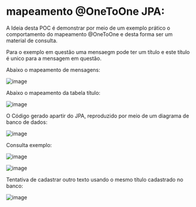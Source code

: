 # mapeamento @OneToOne JPA:

A Ideia desta POC é demonstrar por meio de um exemplo prático o comportamento do mapeamento @OneToOne e desta forma ser um material de consulta.

Para o exemplo em questão uma mensaegm pode ter um título e este título é unico para a mensagem em questão.

Abaixo o mapeamento de mensagens:

![image](https://github.com/conradocjo/poconeone/assets/29169349/0b64a53d-8890-4661-9f3a-f4658ac1be95)


Abaixo o mapeamento da tabela título:

![image](https://github.com/conradocjo/poconeone/assets/29169349/125782c5-aeec-419e-a2d5-7aa15f6eb17e)



O Código gerado apartir do JPA, reproduzido por meio de um diagrama de banco de dados:

![image](https://github.com/conradocjo/poconeone/assets/29169349/084e4bd1-d304-431f-a33e-76e86fdcc899)

Consulta exemplo:

![image](https://github.com/conradocjo/poconeone/assets/29169349/847de272-17f9-44a0-bc17-7e2cd51fa758)



![image](https://github.com/conradocjo/poconeone/assets/29169349/1564718c-d3d9-49c0-b5ab-aa9b042d3708)


Tentativa de cadastrar outro texto usando o mesmo título cadastrado no banco:

![image](https://github.com/conradocjo/poconeone/assets/29169349/6f762088-936d-468f-9932-c2e9e68355a9)

